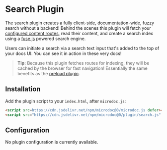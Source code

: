 # Search Plugin

The search plugin creates a fully client-side, documentation-wide, fuzzy search without a backend! Behind the scenes this plugin will fetch your [configured content routes](configuration.md#routes), read their content, and create a search index using a [fuse.js](https://github.com/krisk/Fuse) powered search engine.

Users can initiate a search via a search text input that's added to the top of your docs UI. You can see it in action in these very docs!

> **Tip:** Because this plugin fetches routes for indexing, they will be cached by the browser for fast navigation! Essentially the same benefits as the [preload plugin](plugins/preload.md).

## Installation

Add the plugin script to your `index.html`, after `microdoc.js`:

```html
<script src=https://cdn.jsdelivr.net/npm/microdoc@0/microdoc.js defer></script>
<script src="https://cdn.jsdelivr.net/npm/microdoc@0/plugin/search.js" defer></script>
```

## Configuration

No plugin configuration is currently available.
